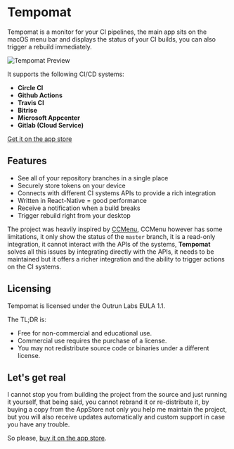# Tempomat

Tempomat is a monitor for your CI pipelines, the main app sits on the macOS menu bar and displays the status of your CI builds, you can also trigger a rebuild immediately.

![Tempomat Preview](https://github.com/ospfranco/tempomat/blob/master/assets/SmallBanner.png?raw=true)

It supports the following CI/CD systems:
- **Circle CI**
- **Github Actions**
- **Travis CI**
- **Bitrise**
- **Microsoft Appcenter**
- **Gitlab (Cloud Service)**

[Get it on the app store](https://apps.apple.com/de/app/tempomat-ci-status-monitor/i`d1509296762?l=en)

## Features
- See all of your repository branches in a single place
- Securely store tokens on your device
- Connects with different CI systems APIs to provide a rich integration
- Written in React-Native = good performance
- Receive a notification when a build breaks
- Trigger rebuild right from your desktop

The project was heavily inspired by [CCMenu](http://ccmenu.org), CCMenu however has some limitations, it only show the status of the `master` branch, it is a read-only integration, it cannot interact with the APIs of the systems, **Tempomat** solves all this issues by integrating directly with the APIs, it needs to be maintained but it offers a richer integration and the ability to trigger actions on the CI systems.

## Licensing
Tempomat is licensed under the Outrun Labs EULA 1.1.

The TL;DR is:

- Free for non-commercial and educational use.
- Commercial use requires the purchase of a license.
- You may not redistribute source code or binaries under a different license.


## Let's get real
I cannot stop you from building the project from the source and just running it yourself, that being said, you cannot rebrand it or re-distribute it, by buying a copy from the AppStore not only you help me maintain the project, but you will also receive updates automatically and custom support in case you have any trouble.

So please, [buy it on the app store](https://apps.apple.com/de/app/tempomat-ci-status-monitor/i`d1509296762?l=en).
